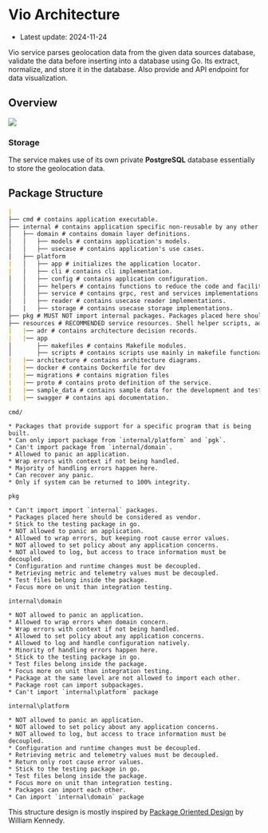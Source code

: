# Vio Architecture

* Latest update: 2024-11-24

Vio service parses geolocation data from the given data sources database, validate the data before inserting into a database using Go. Its extract, normalize, and store it in the database. Also provide and API endpoint for data visualization.

## Overview

![](./resources/architecture/ARCHITECTURE-overview.jpeg)

### Storage

The service makes use of its own private **PostgreSQL** database essentially to store the geolocation data.

## Package Structure

```markdown
|
├── cmd # contains application executable.
├── internal # contains application specific non-reusable by any other projects code
│   ├── domain # contains domain layer definitions.
│   │   ├── models # contains application's models.
│   │   ├── usecase # contains application's use cases.
│   ├── platform
|   │   ├── app # initializes the application locator.
|   │   ├── cli # contains cli implementation.
│   │   ├── config # contains application configuration.
│   │   ├── helpers # contains functions to reduce the code and facilitate the testing.
│   │   ├── service # contains grpc, rest and services implementations.
│   │   ├── reader # contains usecase reader implementations.
│   |   ├── storage # contains usecase storage implementations.
├── pkg # MUST NOT import internal packages. Packages placed here should be considered as vendor.
├── resources # RECOMMENDED service resources. Shell helper scripts, additional files required for development, documentations.
|   |── adr # contains architecture decision records.
|   |── app
│       ├── makefiles # contains Makefile modules.
│       ├── scripts # contains scripts use mainly in makefile functionalities.
|	|── architecture # contains architecture diagrams.
|	|── docker # contains Dockerfile for dev
|	|── migrations # contains migration files
|	|── proto # contains proto definition of the service.
|	|── sample_data # contains sample data for the development and testing.
|	|── swagger # contains api documentation.
```

`cmd/`

    * Packages that provide support for a specific program that is being built.
    * Can only import package from `internal/platform` and `pgk`.
    * Can't import package from `internal/domain`.
    * Allowed to panic an application.
    * Wrap errors with context if not being handled.
    * Majority of handling errors happen here.
    * Can recover any panic.
    * Only if system can be returned to 100% integrity.

`pkg`

    * Can't import import `internal` packages. 
    * Packages placed here should be considered as vendor.
    * Stick to the testing package in go.
    * NOT allowed to panic an application.
    * Allowed to wrap errors, but keeping root cause error values.
    * NOT allowed to set policy about any application concerns.
    * NOT allowed to log, but access to trace information must be decoupled.
    * Configuration and runtime changes must be decoupled.
    * Retrieving metric and telemetry values must be decoupled.
    * Test files belong inside the package.
    * Focus more on unit than integration testing.

`internal\domain`

    * NOT allowed to panic an application.
    * Allowed to wrap errors when domain concern.
    * Wrap errors with context if not being handled.
    * Allowed to set policy about any application concerns.
    * Allowed to log and handle configuration natively.
    * Minority of handling errors happen here.
    * Stick to the testing package in go.
    * Test files belong inside the package.
    * Focus more on unit than integration testing.
    * Package at the same level are not allowed to import each other.
    * Package root can import subpackages.
    * Can't import `internal\platform` package

`internal\platform`

    * NOT allowed to panic an application.
    * NOT allowed to set policy about any application concerns.
    * NOT allowed to log, but access to trace information must be decoupled.
    * Configuration and runtime changes must be decoupled.
    * Retrieving metric and telemetry values must be decoupled.
    * Return only root cause error values.
    * Stick to the testing package in go.
    * Test files belong inside the package.
    * Focus more on unit than integration testing.
    * Packages can import each other.
    * Can import `internal\domain` package

This structure design is mostly inspired by [Package Oriented Design](https://www.ardanlabs.com/blog/2017/02/package-oriented-design.html) by William Kennedy.